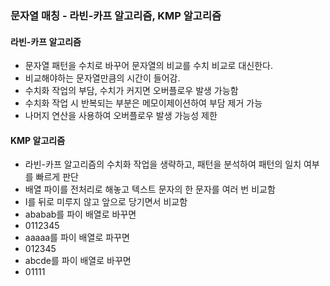 ### 문자열 매칭 - 라빈-카프 알고리즘, KMP 알고리즘

#### 라빈-카프 알고리즘
* 문자열 패턴을 수치로 바꾸어 문자열의 비교를 수치 비교로 대신한다.
* 비교해야하는 문자열만큼의 시간이 들어감.
* 수치화 작업의 부담, 수치가 커지면 오버플로우 발생 가능함
* 수치화 작업 시 반복되는 부분은 메모이제이션하여 부담 제거 가능
* 나머지 연산을 사용하여 오버플로우 발생 가능성 제한

#### KMP 알고리즘
* 라빈-카프 알고리즘의 수치화 작업을 생략하고, 패턴을 분석하여 패턴의 일치 여부를 빠르게 판단
* 배열 파이를 전처리로 해놓고 텍스트 문자의 한 문자를 여러 번 비교함
* I를 뒤로 미루지 않고 앞으로 당기면서 비교함
* ababab를 파이 배열로 바꾸면
* 0112345
* aaaaa를 파이 배열로 파꾸면
* 012345
* abcde를 파이 배열로 바꾸면
* 01111